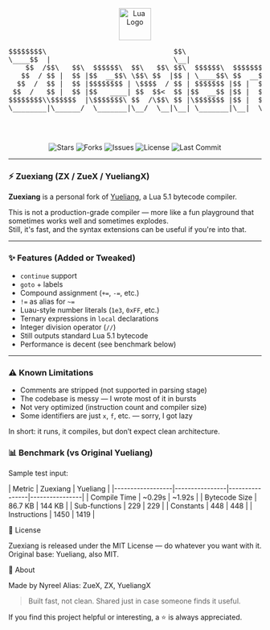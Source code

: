 <p align="center">
  <img src="https://upload.wikimedia.org/wikipedia/commons/3/3b/Lua-Logo.svg" width="64" alt="Lua Logo" />
</p>

<pre align="center">
$$$$$$$$\                              $$\                               
\____$$  |                             \__|                              
    $$  /$$\   $$\  $$$$$$\  $$\   $$\ $$\  $$$$$$\  $$$$$$$\   $$$$$$\  
   $$  / $$ |  $$ |$$  __$$\ \$$\ $$  |$$ | \____$$\ $$  __$$\ $$  __$$\ 
  $$  /  $$ |  $$ |$$$$$$$$ | \$$$$  / $$ | $$$$$$$ |$$ |  $$ |$$ /  $$ |
 $$  /   $$ |  $$ |$$   ____| $$  $$<  $$ |$$  __$$ |$$ |  $$ |$$ |  $$ |
$$$$$$$$\\$$$$$$  |\$$$$$$$\ $$  /\$$\ $$ |\$$$$$$$ |$$ |  $$ |\$$$$$$$ |
\________|\______/  \_______|\__/  \__|\__| \_______|\__|  \__| \____$$ |
                                                               $$\   $$ |
                                                               \$$$$$$  |
                                                                \______/ 
</pre>

<p align="center">
  <img src="https://img.shields.io/github/stars/nyreel/zuexiang?style=flat-square" alt="Stars" />
  <img src="https://img.shields.io/github/forks/nyreel/zuexiang?style=flat-square" alt="Forks" />
  <img src="https://img.shields.io/github/issues/nyreel/zuexiang?style=flat-square" alt="Issues" />
  <img src="https://img.shields.io/github/license/nyreel/zuexiang?style=flat-square" alt="License" />
  <img src="https://img.shields.io/github/last-commit/nyreel/zuexiang?style=flat-square" alt="Last Commit" />
</p>

---

### ⚡ Zuexiang (ZX / ZueX / YueliangX)

**Zuexiang** is a personal fork of [Yueliang](https://github.com/jnwhiteh/luajit-yueliang), a Lua 5.1 bytecode compiler.  

This is not a production-grade compiler — more like a fun playground that sometimes works well and sometimes explodes.  
Still, it's fast, and the syntax extensions can be useful if you're into that.

---

### ✨ Features (Added or Tweaked)

- `continue` support
- `goto` + labels
- Compound assignment (`+=`, `-=`, etc.)
- `!=` as alias for `~=`
- Luau-style number literals (`1e3`, `0xFF`, etc.)
- Ternary expressions in `local` declarations
- Integer division operator (`//`)
- Still outputs standard Lua 5.1 bytecode
- Performance is decent (see benchmark below)

---

### ⚠️ Known Limitations

- Comments are stripped (not supported in parsing stage)
- The codebase is messy — I wrote most of it in bursts
- Not very optimized (instruction count and compiler size)
- Some identifiers are just `x`, `f`, etc. — sorry, I got lazy

In short: it runs, it compiles, but don’t expect clean architecture.

### 📊 Benchmark (vs Original Yueliang)

Sample test input:

| Metric            | Zuexiang       | Yueliang       |
|------------------|----------------|----------------|----------------|
| Compile Time            | ~0.29s    | ~1.92s   |
| Bytecode Size            | 86.7 KB  | 144 KB   |
| Sub-functions            | 229          | 229         |
| Constants                   | 448         | 448          |
| Instructions                | 1450       | 1419       |

🧾 License

Zuexiang is released under the MIT License — do whatever you want with it.
Original base: Yueliang, also MIT.

👾 About

Made by Nyreel
Alias: ZueX, ZX, YueliangX

> Built fast, not clean. Shared just in case someone finds it useful.

If you find this project helpful or interesting, a ⭐ is always appreciated.
